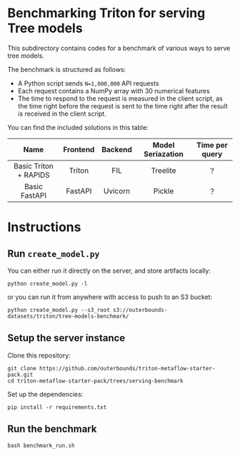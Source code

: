 # Benchmarking Triton for serving Tree models

This subdirectory contains codes for a benchmark of various ways to serve tree models. 

The benchmark is structured as follows:
- A Python script sends `N=1,000,000` API requests
- Each request contains a NumPy array with 30 numerical features
- The time to respond to the request is measured in the client script, as the time right before the request is sent to the time right after the result is received in the client script.

You can find the included solutions in this table:

| Name | Frontend | Backend | Model Seriazation | Time per query |
| :---: | :---: | :---: | :---: | :---: |
| Basic Triton + RAPIDS | Triton | FIL | Treelite | ？|
| Basic FastAPI | FastAPI | Uvicorn | Pickle | ？|

# Instructions

## Run `create_model.py`

You can either run it directly on the server, and store artifacts locally:
```
python create_model.py -l
```
or you can run it from anywhere with access to push to an S3 bucket:
```
python create_model.py --s3_root s3://outerbounds-datasets/triton/tree-models-benchmark/
```

## Setup the server instance
Clone this repository:
```
git clone https://github.com/outerbounds/triton-metaflow-starter-pack.git
cd triton-metaflow-starter-pack/trees/serving-benchmark
```

Set up the dependencies:
```
pip install -r requirements.txt
```

## Run the benchmark
```
bash benchmark_run.sh
```